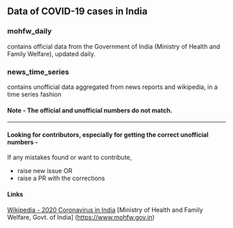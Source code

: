 ## Data of COVID-19 cases in India

### mohfw_daily
contains official data from the Government of India (Ministry of Health and Family Welfare), updated daily.

### news_time_series
contains unofficial data aggregated from news reports and wikipedia, in a time series fashion

#### Note - The official and unofficial numbers do not match. 
___
#### Looking for contributors, especially for getting the correct unofficial numbers -

If any mistakes found or want to contribute, 
- raise new issue OR
- raise a PR with the corrections

#### Links
[Wikipedia - 2020 Coronavirus in India](https://en.wikipedia.org/wiki/2020_coronavirus_pandemic_in_India)
[Ministry of Health and Family Welfare, Govt. of India] (https://www.mohfw.gov.in)
